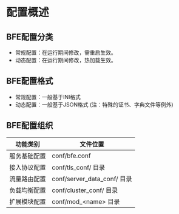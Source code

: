 # 配置概述

## BFE配置分类
- 常规配置：在运行期间修改，需重启生效。
- 动态配置：在运行期间修改，热加载生效。

## BFE配置格式
- 常规配置：一般基于INI格式
- 动态配置：一般基于JSON格式 (注：特殊的证书、字典文件等例外)

## BFE配置组织
| 功能类别     | 文件位置 |
| ------------ | -------- |
| 服务基础配置 | conf/bfe.conf |
| 接入协议配置 | conf/tls_conf/ 目录 | 
| 流量路由配置 | conf/server_data_conf/ 目录 |
| 负载均衡配置 | conf/cluster_conf/ 目录 |
| 扩展模块配置 | conf/mod_&#60;name&#62; 目录 |
